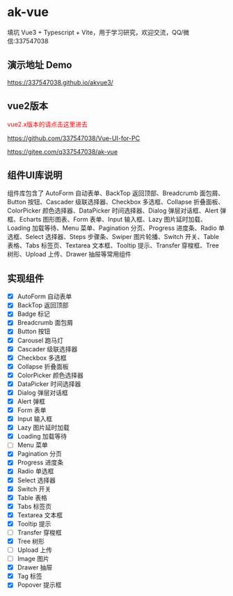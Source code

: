 # ak-vue

填坑 Vue3 + Typescript + Vite，用于学习研究，欢迎交流，QQ/微信:337547038

## 演示地址 Demo

https://337547038.github.io/akvue3/

## vue2版本

<font color="#f00">vue2.x版本的请点击这里进去</font>

https://github.com/337547038/Vue-UI-for-PC

https://gitee.com/q337547038/ak-vue

## 组件UI库说明

组件库包含了 AutoForm 自动表单、BackTop 返回顶部、Breadcrumb 面包屑、 Button 按钮、Cascader 级联选择器、Checkbox 多选框、Collapse 折叠面板、ColorPicker
颜色选择器、DataPicker 时间选择器、Dialog 弹层对话框、Alert 弹框、Echarts 图形图表、Form 表单、Input 输入框、Lazy 图片延时加载、Loading 加载等待、Menu 菜单、Pagination
分页、Progress 进度条、Radio 单选框、Select 选择器、Steps 步骤条、Swiper 图片轮播、Switch 开关、Table 表格、Tabs 标签页、Textarea 文本框、Tooltip 提示、Transfer
穿梭框、Tree 树形、Upload 上传、Drawer 抽屉等常用组件

## 实现组件

- [x] AutoForm 自动表单
- [x] BackTop 返回顶部
- [x] Badge 标记
- [x] Breadcrumb 面包屑
- [x] Button 按钮
- [x] Carousel 跑马灯
- [x] Cascader 级联选择器
- [x] Checkbox 多选框
- [x] Collapse 折叠面板
- [x] ColorPicker 颜色选择器
- [x] DataPicker 时间选择器
- [x] Dialog 弹层对话框
- [x] Alert 弹框
- [x] Form 表单
- [x] Input 输入框
- [x] Lazy 图片延时加载
- [x] Loading 加载等待
- [ ] Menu 菜单
- [x] Pagination 分页
- [x] Progress 进度条
- [x] Radio 单选框
- [x] Select 选择器
- [x] Switch 开关
- [x] Table 表格
- [x] Tabs 标签页
- [x] Textarea 文本框
- [x] Tooltip 提示
- [ ] Transfer 穿梭框
- [x] Tree 树形
- [ ] Upload 上传
- [ ] Image 图片
- [x] Drawer 抽屉
- [x] Tag 标签
- [x] Popover 提示框
